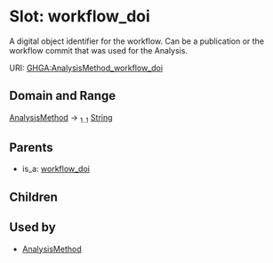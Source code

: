 
# Slot: workflow_doi


A digital object identifier for the workflow. Can be a publication or the workflow commit that was used for the Analysis.

URI: [GHGA:AnalysisMethod_workflow_doi](https://w3id.org/GHGA/AnalysisMethod_workflow_doi)


## Domain and Range

[AnalysisMethod](AnalysisMethod.md) &#8594;  <sub>1..1</sub> [String](types/String.md)

## Parents

 *  is_a: [workflow_doi](workflow_doi.md)

## Children


## Used by

 * [AnalysisMethod](AnalysisMethod.md)
